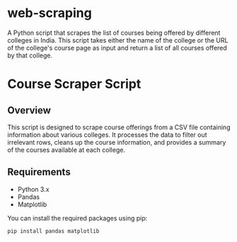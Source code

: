 # web-scraping
A Python script that scrapes the list of courses being offered by different colleges in India. This script takes either the name of the college or the URL of the college's course page as input and return a list of all courses offered by that college.

# Course Scraper Script
## Overview

This script is designed to scrape course offerings from a CSV file containing information about various colleges. It processes the data to filter out irrelevant rows, cleans up the course information, and provides a summary of the courses available at each college.

## Requirements

- Python 3.x
- Pandas
- Matplotlib

You can install the required packages using pip:

```bash
pip install pandas matplotlib
